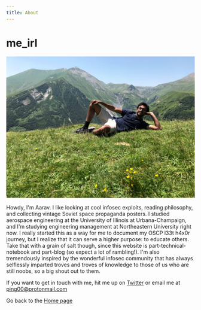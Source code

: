```yaml
---
title: About
---
```


# me_irl
![alt text](photo_georgia.jpeg)

Howdy, I'm Aarav. I like looking at cool infosec exploits, reading philosophy, and collecting vintage Soviet space propaganda posters.
I studied aerospace engineering at the University of Illinois at Urbana-Champaign, and I'm studying engineering management at Northeastern University right now. I really started this as a way for me to document my OSCP l33t h4x0r journey, but I realize that it can serve a higher purpose: to educate others. Take that with a grain of salt though, since this website is part-technical-notebook and part-blog (so expect a lot of rambling!).  I'm also tremendously inspired by the wonderful infosec community that has always selflessly imparted troves and troves of knowledge to those of us who are still noobs, so a big shout out to them. 

If you want to get in touch with me, hit me up on <a href="https://twitter.com/DoYouEvenBrown">Twitter</a> or email me at ping00@protonmail.com

Go back to the [Home page](/README.md)
